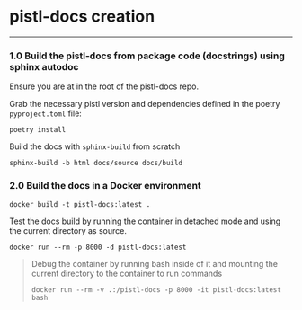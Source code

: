 # pistl-docs creation

---

### 1.0 Build the pistl-docs from package code (docstrings) using sphinx autodoc

Ensure you are at in the root of the pistl-docs repo.

Grab the necessary pistl version and dependencies defined in the poetry `pyproject.toml` file:
```commandline
poetry install
```
 
Build the docs with `sphinx-build` from scratch
```
sphinx-build -b html docs/source docs/build
```

### 2.0 Build the docs in a Docker environment

```commandline
docker build -t pistl-docs:latest .
```

Test the docs build by running the container in detached mode and using the current directory as source.
```commandline
docker run --rm -p 8000 -d pistl-docs:latest
```

<blockquote>
Debug the container by running bash inside of it and mounting the current directory to the container to run commands

```commandline
docker run --rm -v .:/pistl-docs -p 8000 -it pistl-docs:latest bash
```
</blockquote>